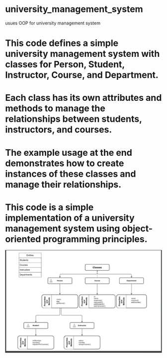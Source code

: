 # university_management_system
usues OOP for university management system 
# This code defines a simple university management system with classes for Person, Student, Instructor, Course, and Department.
# Each class has its own attributes and methods to manage the relationships between students, instructors, and courses.
# The example usage at the end demonstrates how to create instances of these classes and manage their relationships.
# This code is a simple implementation of a university management system using object-oriented programming principles.



![alt text](image.png)